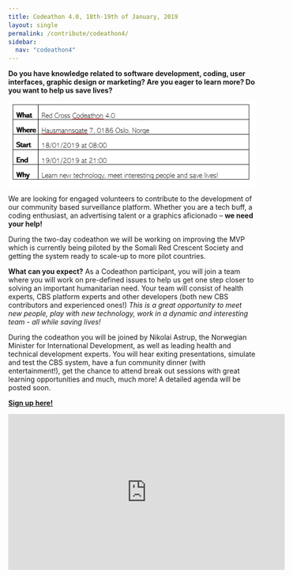 ```yaml
---
title: Codeathon 4.0, 18th-19th of January, 2019
layout: single
permalink: /contribute/codeathon4/
sidebar:
  nav: "codeathon4"
---
```


**Do you have knowledge related to software development, coding, user interfaces, graphic design or marketing? Are you eager to learn more? Do you want to help us save lives?**

<a href="/assets/images/TimetableCodeathon.PNG"><img src="/assets/images/TimetableCodeathon.PNG"></a>

We are looking for engaged volunteers to contribute to the development of our community based surveillance platform. Whether you are a tech buff, a coding enthusiast, an advertising talent or a graphics aficionado – **we need your help!** 

During the two-day codeathon we will be working on improving the MVP which is currently being piloted by the Somali Red Crescent Society and getting the system ready to scale-up to more pilot countries. 

**What can you expect?** 
As a Codeathon participant, you will join a team where you will work on pre-defined issues to help us get one step closer to solving an important humanitarian need. Your team will consist of health experts, CBS platform experts and other developers (both new CBS contributors and experienced ones!) *This is a great opportunity to meet new people, play with new technology, work in a dynamic and interesting team - all while saving lives!* 

During the codeathon you will be joined by Nikolai Astrup, the Norwegian Minister for International Development, as well as leading health and technical development experts. You will hear exiting presentations, simulate and test the CBS system, have a fun community dinner (with entertainment!), get the chance to attend break out sessions with great learning opportunities and much, much more! A detailed agenda will be posted soon. 

[**Sign up here!**](https://events.provisoevent.no/r%C3%B8dekors/events/RedCrossCodeathon4/register?templateId=fe307923-a6b0-4d8a-b171-ab3266bd3645) 

<iframe width="560" height="315" src="https://www.youtube.com/embed/6op40mK7rYs" frameborder="0" allow="accelerometer; autoplay; encrypted-media; gyroscope; picture-in-picture" allowfullscreen></iframe>

